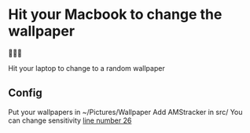# Hit your Macbook to change the wallpaper
🤡🤡🤡

Hit your laptop to change to a random wallpaper
## Config
Put your wallpapers in ~/Pictures/Wallpaper
Add AMStracker in src/
You can change sensitivity [line number 26](src/hitpaper.pl)
